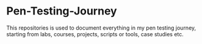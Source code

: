 # Pen-Testing-Journey
This repositories is used to document everything in my pen testing journey, starting from labs, courses, projects, scripts or tools, case studies etc.
